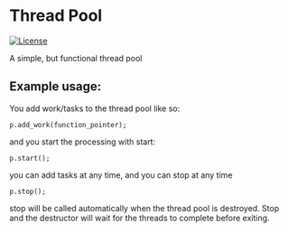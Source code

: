 # Thread Pool

[![License](https://img.shields.io/badge/license-XFree86-blue.svg)](LICENSE)


A simple, but functional thread pool


## Example usage:

You add work/tasks to the thread pool like so:
```
p.add_work(function_pointer);
```
and you start the processing with start:
```
p.start();
```
you can add tasks at any time, and you can stop at any time
```
p.stop();
```

stop will be called automatically when the thread pool is destroyed. Stop and the destructor will wait for the threads to complete before exiting. 